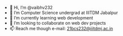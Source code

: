 - 👋 Hi, I’m @vaibhv232
- 👀 I’m Computer Science undergrad at IIITDM Jabalpur
- 🌱 I’m currently learning web development
- 💞️ I’m looking to collaborate on web dev projects
- 📫 Reach me though e-mail: 21bcs232@iiitdmj.ac.in

<!---
vaibhv232/vaibhv232 is a ✨ special ✨ repository because its `README.md` (this file) appears on your GitHub profile.
You can click the Preview link to take a look at your changes.
--->

